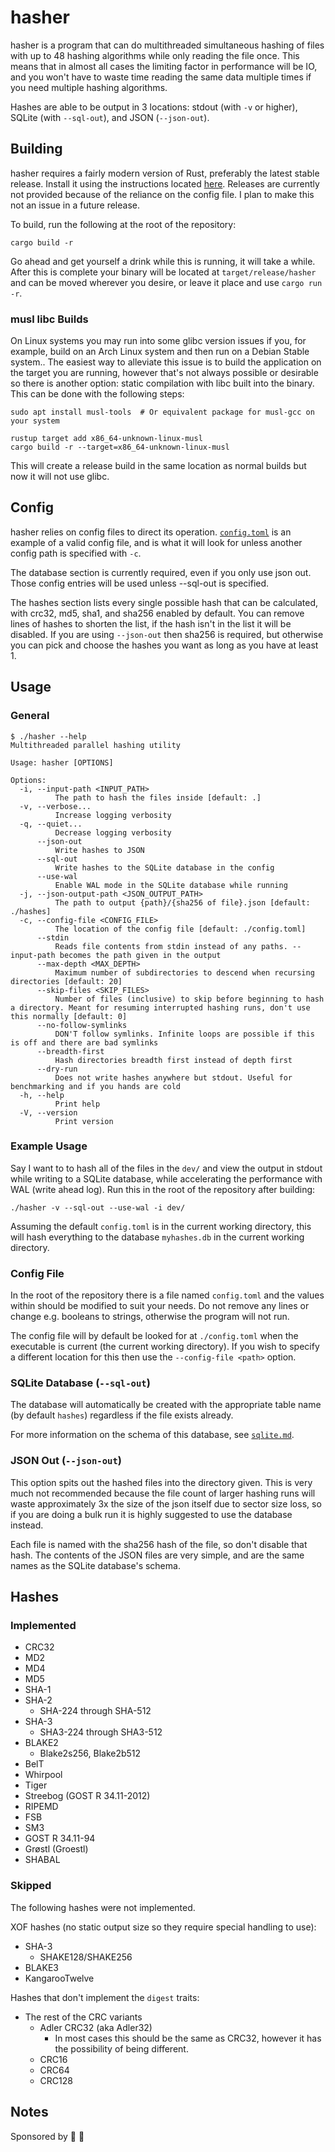 # hasher

hasher is a program that can do multithreaded simultaneous hashing of files with up to 48 hashing algorithms while
only reading the file once. This means that in almost all cases the limiting factor in performance will be IO, and you
won't have to waste time reading the same data multiple times if you need multiple hashing algorithms.

Hashes are able to be output in 3 locations: stdout (with `-v` or higher), SQLite (with `--sql-out`), and JSON
(`--json-out`).

## Building

hasher requires a fairly modern version of Rust, preferably the latest stable release. Install it using the instructions
located [here](https://www.rust-lang.org/tools/install). Releases are currently not provided because of the reliance on
the config file. I plan to make this not an issue in a future release.

To build, run the following at the root of the repository:

```shell
cargo build -r
```

Go ahead and get yourself a drink while this is running, it will take a while. After this is complete your binary will
be located at `target/release/hasher` and can be moved wherever you desire, or leave it place and use `cargo run -r`.

### musl libc Builds

On Linux systems you may run into some glibc version issues if you, for example, build on an Arch Linux system and then
run on a Debian Stable system.. The easiest way to alleviate this issue is to build the application on the target you
are running, however that's not always possible or desirable so there is another option: static compilation with libc
built into the binary. This can be done with the following steps:

```shell
sudo apt install musl-tools  # Or equivalent package for musl-gcc on your system

rustup target add x86_64-unknown-linux-musl
cargo build -r --target=x86_64-unknown-linux-musl
```

This will create a release build in the same location as normal builds but now it will not use glibc.

## Config

hasher relies on config files to direct its operation. [`config.toml`](config.toml) is an example of a valid config
file, and is what it will look for unless another config path is specified with `-c`.

The database section is currently required, even if you only use json out. Those config entries will be used unless
--sql-out is specified.

The hashes section lists every single possible hash that can be calculated, with crc32, md5, sha1, and sha256 enabled by
default. You can remove lines of hashes to shorten the list, if the hash isn't in the list it will be disabled. If you
are using `--json-out` then sha256 is required, but otherwise you can pick and choose the hashes you want as long as you
have at least 1.

## Usage

### General

```shell
$ ./hasher --help
Multithreaded parallel hashing utility

Usage: hasher [OPTIONS]

Options:
  -i, --input-path <INPUT_PATH>
          The path to hash the files inside [default: .]
  -v, --verbose...
          Increase logging verbosity
  -q, --quiet...
          Decrease logging verbosity
      --json-out
          Write hashes to JSON
      --sql-out
          Write hashes to the SQLite database in the config
      --use-wal
          Enable WAL mode in the SQLite database while running
  -j, --json-output-path <JSON_OUTPUT_PATH>
          The path to output {path}/{sha256 of file}.json [default: ./hashes]
  -c, --config-file <CONFIG_FILE>
          The location of the config file [default: ./config.toml]
      --stdin
          Reads file contents from stdin instead of any paths. --input-path becomes the path given in the output
      --max-depth <MAX_DEPTH>
          Maximum number of subdirectories to descend when recursing directories [default: 20]
      --skip-files <SKIP_FILES>
          Number of files (inclusive) to skip before beginning to hash a directory. Meant for resuming interrupted hashing runs, don't use this normally [default: 0]
      --no-follow-symlinks
          DON'T follow symlinks. Infinite loops are possible if this is off and there are bad symlinks
      --breadth-first
          Hash directories breadth first instead of depth first
      --dry-run
          Does not write hashes anywhere but stdout. Useful for benchmarking and if you hands are cold
  -h, --help
          Print help
  -V, --version
          Print version
```

### Example Usage

Say I want to to hash all of the files in the `dev/` and view the output in stdout while writing to a SQLite database,
while accelerating the performance with WAL (write ahead log). Run this in the root of the repository after building:

```shell
./hasher -v --sql-out --use-wal -i dev/
```

Assuming the default `config.toml` is in the current working directory, this will hash everything to the database
`myhashes.db` in the current working directory.

### Config File

In the root of the repository there is a file named `config.toml` and the values within should be modified to suit your
needs. Do not remove any lines or change e.g. booleans to strings, otherwise the program will not run.

The config file will by default be looked for at `./config.toml` when the executable is current (the current working
directory). If you wish to specify a different location for this then use the `--config-file <path>` option.

### SQLite Database (`--sql-out`)

The database will automatically be created with the appropriate table name (by default `hashes`) regardless if the file
exists already.

For more information on the schema of this database, see [`sqlite.md`](sqlite.md).

### JSON Out (`--json-out`)

This option spits out the hashed files into the directory given. This is very much not recommended because the file
count of larger hashing runs will waste approximately 3x the size of the json itself due to sector size loss, so if you
are doing a bulk run it is highly suggested to use the database instead.

Each file is named with the sha256 hash of the file, so don't disable that hash. The contents of the JSON files are very
simple, and are the same names as the SQLite database's schema.

## Hashes

### Implemented

- CRC32
- MD2
- MD4
- MD5
- SHA-1
- SHA-2
  - SHA-224 through SHA-512
- SHA-3
  - SHA3-224 through SHA3-512
- BLAKE2
  - Blake2s256, Blake2b512
- BelT
- Whirpool
- Tiger
- Streebog (GOST R 34.11-2012)
- RIPEMD
- FSB
- SM3
- GOST R 34.11-94
- Grøstl (Groestl)
- SHABAL

### Skipped

The following hashes were not implemented.

XOF hashes (no static output size so they require special handling to use):

- SHA-3
  - SHAKE128/SHAKE256
- BLAKE3
- KangarooTwelve

Hashes that don't implement the `digest` traits:

- The rest of the CRC variants
  - Adler CRC32 (aka Adler32)
    - In most cases this should be the same as CRC32, however it has the possibility of being different.
  - CRC16
  - CRC64
  - CRC128

## Notes

Sponsored by 📼 🚙
